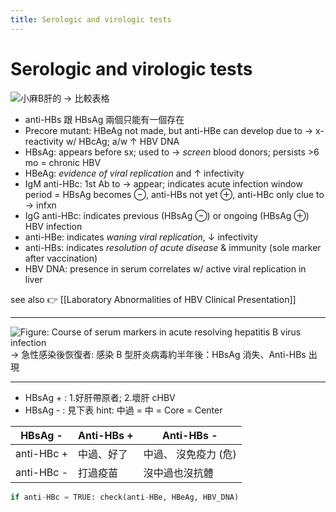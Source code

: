 ```yaml
---
title: Serologic and virologic tests
---
```


# Serologic and virologic tests

![小麻B肝的 → 比較表格](https://i.imgur.com/mwATrDy.png)

- anti-HBs 跟 HBsAg 兩個只能有一個存在
- Precore mutant: HBeAg not made, but anti-HBe can develop due to → x-reactivity w/ HBcAg; a/w ↑ HBV DNA
- HBsAg: appears before sx; used to → _screen_ blood donors; persists >6 mo = chronic HBV
- HBeAg: _evidence of viral replication_ and ↑ infectivity
- IgM anti-HBc: 1st Ab to → appear; indicates acute infection window period = HBsAg becomes ⊖, anti-HBs not yet ⊕, anti-HBc only clue to → infxn
- IgG anti-HBc: indicates previous (HBsAg ⊖) or ongoing (HBsAg ⊕) HBV infection
- anti-HBe: indicates _waning viral replication_, ↓ infectivity
- anti-HBs: indicates _resolution of acute disease_ & immunity (sole marker after vaccination)
- HBV DNA: presence in serum correlates w/ active viral replication in liver

see also 👉 [[Laboratory Abnormalities of HBV Clinical Presentation]]

---

![Figure: Course of serum markers in acute resolving hepatitis B virus infection](https://i.imgur.com/Ykwq0xc.png)
→ 急性感染後恢復者: 感染 B 型肝炎病毒約半年後：HBsAg 消失、Anti-HBs 出現

---

- HBsAg + : 1.好肝帶原者; 2.壞肝 cHBV
- HBsAg - : 見下表 hint: 中過 = 中 = Core = Center

| HBsAg -    | Anti-HBs + | Anti-HBs -           |
| ---------- | ---------- | -------------------- |
| anti-HBc + | 中過、好了 | 中過、 沒免疫力 (危) |
| anti-HBc - | 打過疫苗   | 沒中過也沒抗體       |

```python
if anti-HBc = TRUE: check(anti-HBe, HBeAg, HBV_DNA)
```
